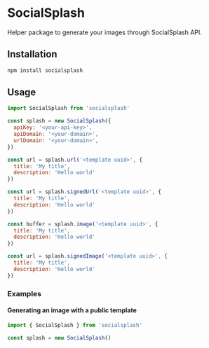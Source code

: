 # SocialSplash

Helper package to generate your images through SocialSplash API.

## Installation

```bash
npm install socialsplash
```

## Usage

```js
import SocialSplash from 'socialsplash'

const splash = new SocialSplash({
  apiKey: '<your-api-key>',
  apiDomain: '<your-domain>',
  urlDomain: '<your-domain>',
})

const url = splash.url('<template uuid>', {
  title: 'My title',
  description: 'Hello world'
})

const url = splash.signedUrl('<template uuid>', {
  title: 'My title',
  description: 'Hello world'
})

const buffer = splash.image('<template uuid>', {
  title: 'My title',
  description: 'Hello world'
})

const url = splash.signedImage('<template uuid>', {
  title: 'My title',
  description: 'Hello world'
})
```

### Examples

#### Generating an image with a public template

```js
import { SocialSplash } from 'socialsplash'

const splash = new SocialSplash()
```